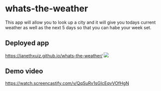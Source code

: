 # whats-the-weather

This app will allow you to look up a city and it will give you todays current weather as well as the next 5 days so that you can habe your week set.

## Deployed app
https://janethxuiz.github.io/whats-the-weather/
![](assets/Untitled_%20Sep%2022%2C%202022%203_21%20PM.gif)


## Demo video
https://watch.screencastify.com/v/QqSuRv1sGIcEqvVOfHgN